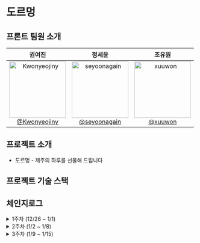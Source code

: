 # 도르멍

## 프론트 팀원 소개

<div align="center">
  <table>
    <thead>
      <tr>
        <th><strong>권여진</strong></th>
        <th><strong>정세윤</strong></th>
        <th><strong>조유원</strong></th>
      </tr>
    </thead>
    <tbody>
      <tr>
        <td align="center">
          <a href="https://github.com/Kwonyeojiny">
            <img src="https://avatars.githubusercontent.com/u/78148876?v=4" height="150" width="150" alt="Kwonyeojiny"/><br/>
            @Kwonyeojiny
          </a>
        </td>
        <td align="center">
          <a href="https://github.com/seyoonagain">
            <img src="https://avatars.githubusercontent.com/u/167067892?v=4" height="150" width="150" alt="seyoonagain"/><br/>
            @seyoonagain
          </a>
        </td>
        <td align="center">
          <a href="https://github.com/xuuwon">
            <img src="https://avatars.githubusercontent.com/u/181433031?v=4" height="150" width="150" alt="xuuwon"/><br/>
            @xuuwon
          </a>
        </td>
      </tr>
    </tbody>
  </table>
</div>

## 프로젝트 소개
- 도르멍 - 제주의 하루를 선물해 드립니다

## 프로젝트 기술 스택

## 체인지로그

<details>
  <summary>1주차 (12/26 ~ 1/1)</summary>
<details>  
<summary><strong>[공통 컴포넌트][여행 계획]권여진</strong></summary>
  
### ✅ Done

<hr>

- 공통 컴포넌트
  - Input 컴포넌트
    - 다양한 스타일 적용 (cva, clsx, twMerge)
  - Dropdown Menu 컴포넌트
    - Dropdown Menu 바깥 클릭시 창 꺼지는 훅 추가

- 여행 계획 페이지 `travel-plan` (멀티 스텝 폼)
  - 제주 지역 선택 (12개 구역)
    - 제주 지역 선택 컴포넌트 UI 제작 
    - 카카오 Map API 사용
    - 제주 12개 구역 다각형(위도, 경도) 띄우기 및 클릭 이벤트 추가
   
  - 테마 및 일정 선택
    - 테마 및 일정 선택 컴포넌트 UI 제작
   
  - 여행 일정 확인
    - 여행 일정 확인 컴포넌트 UI 제작
    - 카카오 Map API 사용

### ⚙️ in Progress

  <hr>
  
  - 여행 계획 페이지
    - 모바일 레이아웃 최적화 진행 중
    - 제주 지역 선택, 테마 및 일정 선택 폼 상태관리 전달(RTK + RTK Query)
        
### 🖼️ Preview

 <hr>

<div align=center>
  <img src='https://github.com/user-attachments/assets/bd56be05-62bc-41b5-bbe7-c04a9211aaa7' width=400/> 
  <img src='https://github.com/user-attachments/assets/45431b84-b94d-402f-b2d7-4d94e09d0353' width=100/> 
</div>

<div align=center>
  <img src='https://github.com/user-attachments/assets/31dcc92c-258c-4fcd-9b0d-a2bbf5a8bbf6' width=500 />
  <img src='https://github.com/user-attachments/assets/c470b030-eb32-4aad-913e-ad8194caccf6' width=500 />
  <img src='https://github.com/user-attachments/assets/95732dac-a8c6-4e15-a9ee-ef9042aec468' width=500 />
</div>


</details>

<details>  
  <summary><strong>[공통 컴포넌트][여행 후기]정세윤</strong></summary>
  
  ### ✅ Done

---
  
  - **와이어 프레임**
    - 전체적인 페이지 부분 구성 및 기본 레이아웃 설계
  - **UI 디자인**
    - 컴포넌트 및 페이지의 UI/레이아웃 디자인
  - **공통 컴포넌트 UI 구현**
    - `Header`, `Button`, `Toggle` , `SpeechBubble`, `BackNavigation`, `LoadingSpinner`

- **페이지 UI 구현**

  - **여행 후기 목록 페이지**: `/travel-reviews`

    - 더미데이터를 활용한 레이아웃 구현
    - 후기 카드 컴포넌트 `ReviewCard` 생성

  - **여행 후기 작성 페이지**: `/travel-reviews/create/:travelId`

    - 기본 폼 레이아웃 구현
    - 별점 입력 기능 (라이브러리 활용)
    - Tiptap 커스터마이징을 통한 텍스트 에디터 구현
      - 기본 글씨 스타일 적용 가능

  - **Not Found 페이지**
    - 존재하지 않거나 삭제된 페이지에 표시할 화면 구현

### ⚙️ in Progress

---
  
  - 구현 중인 내용
    - Tiptap 텍스트 에디터에서 사진 업로드 기능 추가
    - 여행 후기 상세 페이지: `/travel-reviews/detail/:reviewId`
    - 후기 작성 스키마 설정

### 🖼️ Preview
  
---

  - 공통 컴포넌트

<div align=center>
  <img src='https://github.com/user-attachments/assets/db282b40-62a2-4f84-bd1d-5398845183e0' width=500 />
  <img src='https://github.com/user-attachments/assets/96ec8df7-1bee-4e02-9e43-5e6281bd68d8' width=500 />
</div>
  

  - 여행 후기 페이지

<div align=center>
  <img src='https://github.com/user-attachments/assets/a0a85840-c61c-4c17-b0fe-40cc116e4acb' width=500 />
  <img src='https://github.com/user-attachments/assets/33719dcc-571a-4ee6-9b0d-39f8a521545a' width=500 />
  <img src='https://github.com/user-attachments/assets/523da01a-ef3d-4ea6-97b6-c24ef665d8a8' width=500 />
</div>

  
  - Not Found 페이지

<div align=center>
  <img src='https://github.com/user-attachments/assets/17e4f158-a56a-4a94-85f7-b954b4c9691a' width=500 />
</div>
</details>

<details>  
<summary><strong>[공통 컴포넌트][유저]조유원</strong></summary>
  
  ### ✅ Done
  <hr>
  
  - **와이어 프레임**
    - 레이아웃 설계
  - **화면 정의서, 플로우차트 작성**
  - **공통 컴포넌트 구현**
    - `Select`, `LayerPopup` 컴포넌트
  - **로그인 폼 레이아웃** : `/sign-in`
    - `react-hook-form` + `zod`를 이용한 유효성 검사 기능
  - **회원가입 폼 레이아웃 및 유효성 검사 구현** : `/sign-up`
    - 닉네임, 이메일, 비밀번호, 비밀번호 확인 필드(필수 항목) 구성
    - 생년월일, 성별 입력 필드(선택 항목) 구성
    - `react-hook-form` + `zod`를 이용하여 필수 항목 필드에 유효성 검사 기능 적용
  - **회원정보 수정 페이지 이전 비밀번호 확인 폼 컴포넌트 구현** : `/confirm-password`
    - 입력 필드 및 버튼 구성
    - 임시 데이터를 사용하여 비밀번호 확인 기능 추가
  - **회원정보 수정 폼 컴포넌트 구현** : `/edit-profile`
    - 기존 사용자 정보(닉네임, 생년월일, 성별) 출력 컴포넌트 구성
    - 비밀번호, 비밀번호 확인, 닉네임 필드에 한해 유효성 검사 기능 추가
    - 사용자 정보 변경 시 기존 사용자 정보 변경

### ⚙️ in Progress

  <hr>
  
  - **회원정보 수정 폼 컴포넌트** : `/edit-profile`
    - 코드 정리 후 최종 마무리
   
  ### 🖼️ Preview
  <div align='center'>
    <img src='https://github.com/user-attachments/assets/204232fb-1661-48e1-b382-337d726e474d' width=500 />
    <img src='https://github.com/user-attachments/assets/de459da7-d57e-4a13-96db-1380f2232289' width=500 />
    <img src='https://github.com/user-attachments/assets/b57aa462-8643-45d3-a444-69aa536bac2d' width=500 />
    <img src='https://github.com/user-attachments/assets/a8d7dc6a-c08c-4426-a86a-6f9999aa674f' width=500 />
    <img src='https://github.com/user-attachments/assets/1f0e0ca5-58a9-4b99-827b-90ab671c4199' width=500 />
  </div>
</details>

</details>

<details>
  <summary>2주차 (1/2 ~ 1/8)</summary>

  <details>  
<summary><strong>[여행 계획]권여진</strong></summary>
  
### ✅ Done

<hr>

- 레이아웃 개선
  - 여행 일정 확인 페이지 레이아웃 재구성 (모바일 대응)
  - 여행 일정 확인 페이지 사이드 스크롤 조정 (데스크탑 대응)
  - 일정 확인 장소 목록 ResizeablePanel 생성
  - 테마/일정 선택 중앙 정렬 최적화
  - 레이어팝업 표시
   
- 웹 접근성 및 UX
  - 레이어 팝업, 돌멍 이미지를 백그라운드로 변경 (스크린 리더 대응)
  - 오전/오후 최소 1개 필수 선택 안내 팝업 구현
  - 일정 생성 중 새로고침 또는 목록 이동시 팝업 구현 (Hook으로)
 
- 상태관리 (RTK)
  - 지역, 테마 및 일정 선택 폼 상태관리
  - 페이지 이탈 시 상태 초기화 로직 추가
  - RTK Query를 활용한 API 구조화
  - 여행 계획 스키마 및 타입 정의
  - 지역/테마 미선택 시 전체 선택 로직 구현
 
- API 연결
  - 지역, 테마 및 일정 선택 후 일정 생성 버튼 클릭시 api 요청 및 응답 (POST)
  - 응답받은 데이터 일정확인 페이지에 연결
     

### ⚙️ in Progress

  <hr>
  
  - API 연결
    - 일정 확인 페이지에서 다시 뽑기 버튼 클릭시 api 요청 및 응답 (PATCH)
    - 일정 확인 페이지에서 저장 버튼 클릭시 api 요청 및 응답 (POST)
    - 사용자 저장 여행 경로 목록 api 요청 및 응답 (GET)
    - 사용자 저장 여행 경로 목록에서 카드 클릭시 해당 여행 경로 api 요청 및 응답 (GET)
    - 사용자 저장 여행 경로 목록에서 특정 경로 삭제 클릭시 api 요청 및 응답 (DELETE)
        
### 🖼️ Preview

<div align=center>
  <img src='https://github.com/user-attachments/assets/463b6db6-fdef-427c-86a7-a529c0762903' width=500 />
  <img src='https://github.com/user-attachments/assets/36ef1591-646d-486e-a93b-940da8c19dc8' width=500 />
  <img src='https://github.com/user-attachments/assets/894deb59-b417-4a10-b2c5-be00558032b8' width=500 />
</div>
<div align=center>
  <img src='https://github.com/user-attachments/assets/c9fc5d56-d53c-4bcf-ac8c-9c2b48ead2ee' width=200 />
  <img src='https://github.com/user-attachments/assets/c76a432e-3918-47e0-9a6f-2fe7de37bdae' width=450 />
</div>

</details>

<details>  
  <summary><strong>[여행 후기][미들웨어]정세윤</strong></summary>
  
  ### ✅ Done

---
  
  - **미들웨어 설정**
    - 로그인 여부에 따라 특정 페이지 접근 시 `/redirect` 페이지로 이동
    - 쿠키로 전달한 `redirectMode`에 따라 특정 경로로 리다이렉트
    - `RedirectNotice` 컴포넌트 생성
      - `/not-found` 페이지를 `RedirectNotice` 컴포넌트로 분리 및 수정
      - `/not-found`, `/redirect` 페이지에서 사용


  - **텍스트 에디터 커스터마이징**
    - 반응형 툴바 구현
    - 기본 글자 스타일 기능 외 리스트 기능 추가
    - 전역 상태를 통해 추가 및 삭제된 이미지 데이터 관리

  - **공통 컴포넌트 생성**
    - `Toast`
    - `Pagination`

  - **여행 후기 작성 및 수정 페이지**
    - 후기 작성 폼을 `ReviewForm` 컴포넌트로 분리
      - 후기 작성 및 수정 모드에 따른 분기 처리
    - `ThumbnailPicker` 컴포넌트 구현
      - 작성 중 추가된 이미지 중 대표 이미지 설정

  - **여행 후기 상세 페이지**
    - 레이아웃 재정비 및 댓글 파트 추가
    - `CommentList`, `CommentItem`, `CommentForm` 컴포넌트 구현
      - `CommentForm`
        - 댓글 작성 및 수정 모드에 따른 분기 처리
  
  - **API**
    - 요구사항 정의서 참고하여 API 요청 및 응답 데이터의 스키마 및 타입 설정
    - RTK Query 코드 임시 작성 (API 나오기 전)
      - `reviewApi`, `commentApi`

### ⚙️ in Progress

---
  
  - 구현 중인 내용
    - 실제 API 연동하여 요청 및 응답 처리
    - 웹소켓

### 🖼️ Preview
  
---


- 여행 후기 상세 페이지
 
 <div align=center>
    <img src='https://github.com/user-attachments/assets/615af845-dab2-4bb9-b630-0bb2ffff68fa' width=500 />
 </div>


- 리다이렉트
  
 <div align=center>
    <img src='https://github.com/user-attachments/assets/a4949052-ec3f-4aac-a670-37038b2028ff' width=500 />
 </div>

 - 반응형 텍스트 에디터
  
 <div align=center>
    <img src='https://github.com/user-attachments/assets/47137a93-64a2-42eb-ab3e-64c072c78233' width=500 />
 </div>

 - 토스트

 <div align=center>
    <img src='https://github.com/user-attachments/assets/13dc5dbe-ccc0-47d4-b571-8ba4054f4400' width=500 />
 </div>

 - `ThumbnailPicker`

 <div align=center>
    <img src='https://github.com/user-attachments/assets/2b37dd12-9fd5-48de-a250-7bbfebfda20d' width=500 />
 </div>

</details>

<details>  
<summary><strong>[유저(로그인/회원가입)]조유원</strong></summary>
  
  ### :white_check_mark: Done
  <hr>
  
  - **회원정보 수정 폼 컴포넌트** : `/edit-profile`
    - 여행 카드 컴포넌트 구현
    - 카드 별 리뷰 작성 및 삭제 `dropdown` 메뉴 컴포넌트 추가
    - 반응형 적용
  - **공통 컴포넌트 리팩토링**
    - `Select`, `LayerPopup` 컴포넌트
  - **RTK Query로 유저 관련 API 정의** : `api/userApi.ts`
  - **로그인 API 연동 및 사용자 정보 상태 관리**
    - 로그인 GET 요청 및 처리
    - `RTK`, `redux-persist`로 유저 정보 상태 관리
    - 쿠키에 토큰 저장
  - **카카오, 구글 소셜 로그인 구현** : `/kakao/callback`, `/google/callback`
    - 콜백 컴포넌트 구현
  - **회원정보 수정 API 연동** : `/confirm-password`
    - `Redux`에 저장된 유저 정보를 바탕으로 회원정보 수정 폼 구성
    - 소셜, 이메일 로그인 구분
    - 비밀번호 변경, 그 외 유저 정보 변경 PATCH 요청 및 처리 
  - **회원 탈퇴 API 연동**
    - DELETE 요청 코드 작성

### :gear: in Progress

  <hr>
  
  - **로그인 API 연동 및 사용자 정보 상태 관리**
    - 토큰 이슈 정리
    - 자동 로그인 구현
  - **카카오, 구글 소셜 로그인 구현** : `/kakao/callback`, `/google/callback`
    - 구글 리다이렉트 uri 이슈 해결
   
      
  ### :frame_photo: Preview

  <div align='center'>
    <img src='https://github.com/user-attachments/assets/372c46d0-ed8b-4c3e-a4ae-71303e8acc9f' width=500 />
    <img src='https://github.com/user-attachments/assets/bc5ef8dd-e047-4ad6-8d05-5f82f480b729' width=500 />
    <img src='https://github.com/user-attachments/assets/6999a59a-849d-4956-b05b-ac0e9a0bc6fa' width=500 />
  </div>
</details>
  
</details>


<details>
  <summary>3주차 (1/9 ~ 1/15)</summary>
</details>
